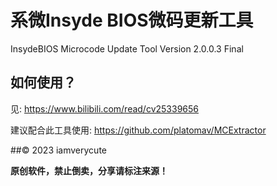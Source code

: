 # 系微Insyde BIOS微码更新工具
InsydeBIOS Microcode Update Tool Version 2.0.0.3 Final

## 如何使用？
见: https://www.bilibili.com/read/cv25339656

建议配合此工具使用: https://github.com/platomav/MCExtractor


##&copy; 2023 iamverycute

**原创软件，禁止倒卖，分享请标注来源！**
